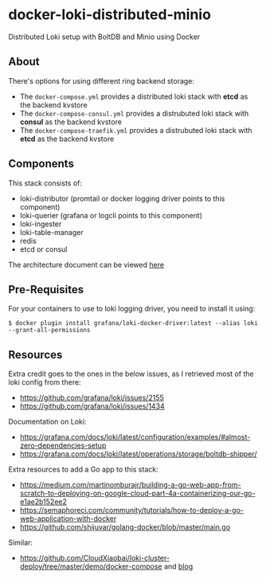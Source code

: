 # docker-loki-distributed-minio
Distributed Loki setup with BoltDB and Minio using Docker

## About

There's options for using different ring backend storage:

- The `docker-compose.yml` provides a distributed loki stack with **etcd** as the backend kvstore
- The `docker-compose-consul.yml` provides a distrubuted loki stack with **consul** as the backend kvstore
- The `docker-compose-traefik.yml` provides a distrubuted loki stack with **etcd** as the backend kvstore

## Components

This stack consists of:

- loki-distributor (promtail or docker logging driver points to this component)
- loki-querier (grafana or logcli points to this component)
- loki-ingester
- loki-table-manager
- redis
- etcd or consul

The architecture document can be viewed [here](https://grafana.com/docs/loki/latest/fundamentals/architecture/)

## Pre-Requisites

For your containers to use to loki logging driver, you need to install it using:

```
$ docker plugin install grafana/loki-docker-driver:latest --alias loki --grant-all-permissions
```

## Resources

Extra credit goes to the ones in the below issues, as I retrieved most of the loki config from there:

- https://github.com/grafana/loki/issues/2155
- https://github.com/grafana/loki/issues/1434

Documentation on Loki:

- https://grafana.com/docs/loki/latest/configuration/examples/#almost-zero-dependencies-setup
- https://grafana.com/docs/loki/latest/operations/storage/boltdb-shipper/

Extra resources to add a Go app to this stack:

- https://medium.com/martinomburajr/building-a-go-web-app-from-scratch-to-deploying-on-google-cloud-part-4a-containerizing-our-go-e1ae2b152ee2
- https://semaphoreci.com/community/tutorials/how-to-deploy-a-go-web-application-with-docker
- https://github.com/shijuvar/golang-docker/blob/master/main.go

Similar:

- https://github.com/CloudXiaobai/loki-cluster-deploy/tree/master/demo/docker-compose and [blog](https://www.mdeditor.tw/pl/pFBb/zh-hk)
